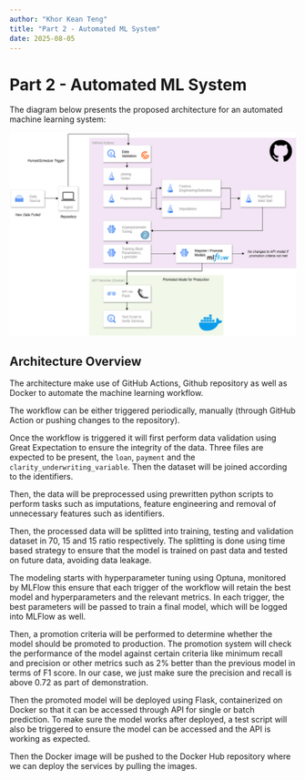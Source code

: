```yaml
---
author: "Khor Kean Teng"
title: "Part 2 - Automated ML System"
date: 2025-08-05
---
```


# Part 2 - Automated ML System

The diagram below presents the proposed architecture for an automated machine learning system:

![alt text](image-1.png)

## Architecture Overview

The architecture make use of GitHub Actions, Github repository as well as Docker to automate the machine learning workflow.

The workflow can be either triggered periodically, manually (through GitHub Action or pushing changes to the repository).

Once the workflow is triggered it will first perform data validation using Great Expectation to ensure the integrity of the data. Three files are expected to be present, the `loan`, `payment` and the `clarity_underwriting_variable`. Then the dataset will be joined according to the identifiers.

Then, the data will be preprocessed using prewritten python scripts to perform tasks such as imputations, feature engineering and removal of unnecessary features such as identifiers. 

Then, the processed data will be splitted into training, testing and validation dataset in 70, 15 and 15 ratio respectively. The splitting is done using time based strategy to ensure that the model is trained on past data and tested on future data, avoiding data leakage. 

The modeling starts with hyperparameter tuning using Optuna, monitored by MLFlow this ensure that each trigger of the workflow will retain the best model and hyperparameters and the relevant metrics. In each trigger, the best parameters will be passed to train a final model, which will be logged into MLFlow as well.

Then, a promotion criteria will be performed to determine whether the model should be promoted to production. The promotion system will check the performance of the model against certain criteria like minimum recall and precision or other metrics such as 2% better than the previous model in terms of F1 score. In our case, we just make sure the precision and recall is above 0.72 as part of demonstration.

Then the promoted model will be deployed using Flask, containerized on Docker so that it can be accessed through API for single or batch prediction. To make sure the model works after deployed, a test script will also be triggered to ensure the model can be accessed and the API is working as expected.

Then the Docker image will be pushed to the Docker Hub repository where we can deploy the services by pulling the images.